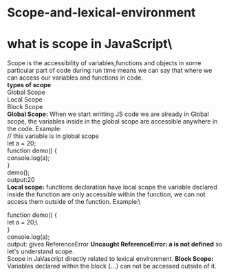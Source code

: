 # Scope-and-lexical-environment
# what is scope in JavaScript\
Scope is the accessibility of variables,functions and objects in some particular part of code during run time means we can say that where we can access
our variables and functions in code.\
**types of scope**\
Global Scope\
Local Scope\
Block Scope\
**Global Scope:** When we start writting JS code we are already in Global scope, the variables inside in the global scope are accessible anywhere in the code.
Example:\
// this variable is in global scope\
let a = 20;\
function demo() {\
    console.log(a);\
}\
demo();\
output:20\
**Local scope:** functions declaration have local scope the variable declared inside the function are only accessible within the function, we can not access them outside of the function.
Example:\

function demo() {\
let a = 20;\  
}\
console.log(a);\
output: gives ReferenceError **Uncaught ReferenceError: a is not defined**
so let's understand scope.\
Scope in JaVascript directly related to lexical environment.
**Block Scope:** Variables declared within the block {...} can not be accessed outside of it.


